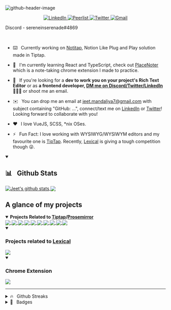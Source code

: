 ![github-header-image](https://user-images.githubusercontent.com/45892659/157429598-23d690e2-6600-4900-ace4-1d8e6291e456.png)

<p align="center">
<a href="https://www.linkedin.com/in/sereneinserenade/" target="_blank">
  <img alt="LinkedIn" src="https://img.shields.io/badge/LinkedIn-0077B5?style=for-the-badge&logo=linkedin&logoColor=white">
</a>

<a href="https://peerlist.io/sereneinserenad/" target="_blank">
  <img alt="Peerlist" src="https://peerlist-readme-badge.herokuapp.com/api/sereneinserenad?style=for-the-badge">
</a>

<a href="https://twitter.com/sereneInSerenad" target="_blank">
  <img alt="Twitter " src="https://img.shields.io/badge/Twitter-1ca0f1?style=for-the-badge&labelColor=1ca0f1&logo=twitter&logoColor=white">
</a>

<a href="mailto:jeet.mandaliya7@gmail.com" target="_blank">
  <img alt="Gmail" src="https://img.shields.io/badge/Gmail-c14438?style=for-the-badge&logo=gmail&logoColor=white">
</a>
  
  Discord - sereneinserenade#4869
</p>
<br />

- ⌨️ &ensp;Currently working on [Notitap](https://github.com/sereneinserenade/notitap), Notion Like Plug and Play solution made in Tiptap.
- 🌱 &ensp;I'm currently learning React and TypeScript, check out [PlaceNoter](https://github.com/sereneinserenade/placenoter) which is a note-taking chrome extension I made to practice.
- 🤝 &ensp;If you're looking for a **dev to work you on your project's Rich Text Editor** or as **a frontend developer, [DM me on Discord/Twitter/LinkedIn](https://github.com/sereneinserenade)👨‍💻🤩** or shoot me an email.

- ✉️  &ensp;You can drop me an email at jeet.mandaliya7@gmail.com with subject containing "GitHub: ...", connect/text me on [LinkedIn](https://www.linkedin.com/in/sereneinserenade/) or [Twitter](https://twitter.com/sereneInSerenad)! Looking forward to collaborate with you!
- ❤️ &ensp;I love VueJS, SCSS, \*nix OSes.
- ⚡️ &ensp;Fun Fact: I love working with WYSIWYG/WYSIWYM editors and my favourite one is [TipTap](https://github.com/ueberdosis/tiptap). Recently, [Lexical](https://lexical.dev/) is giving a tough competition though 😜.


<details open>
  <summary> <h2> 📊 &ensp;Github Stats </h2> </summary>
  
  <p dir="auto">
  <a href="https://github.com/sereneinserenade">
    <img align="center" src="https://github-readme-stats.vercel.app/api?username=sereneinserenade&amp;show_icons=true&amp;include_all_commits=true&amp;theme=buefy&amp;hide_border=true" alt="Jeet's github stats" data-canonical-src="https://github-readme-stats.vercel.app/api/top-langs/?username=sereneinserenade&amp;layout=compact&amp;theme=buefy&amp;hide_border=true" style="max-width: 100%;" />
  </a>
 
   <a href="https://github.com/sereneinserenade">
    <img align="center" src="https://github-readme-stats.vercel.app/api/top-langs/?username=sereneinserenade&amp;layout=compact&amp;theme=buefy&amp;hide_border=true" data-canonical-src="https://github-readme-stats.vercel.app/api/top-langs/?username=sereneinserenade&amp;layout=compact&amp;theme=buefy&amp;hide_border=true" />
  </a>
  </p>
</details>

## A glance of my projects

<details open>
<summary> <b> Projects Related to <a href="https://tiptap.dev">Tiptap</a>/<a href="https://prosemirror.net/">Prosemirror</a> </b> </summary>

<a href="https://github.com/sereneinserenade/tiptap-comment-extension">
<img align="center" src="https://github-readme-stats.vercel.app/api/pin/?username=sereneinserenade&amp;repo=tiptap-comment-extension&amp;theme=buefy" data-canonical-src="https://github-readme-stats.vercel.app/api/pin/?username=sereneinserenade&amp;repo=tiptap-comment-extension&amp;theme=buefy" style="max-width: 100%;" />
</a>

<a href="https://github.com/sereneinserenade/tiptap-comment-extension-react">
<img align="center" src="https://github-readme-stats.vercel.app/api/pin/?username=sereneinserenade&amp;repo=tiptap-comment-extension-react&amp;theme=buefy" data-canonical-src="https://github-readme-stats.vercel.app/api/pin/?username=sereneinserenade&amp;repo=tiptap-comment-extension-react&amp;theme=buefy" style="max-width: 100%;" />
</a>

<a href="https://github.com/sereneinserenade/tiptap-languagetool">
<img align="center" src="https://github-readme-stats.vercel.app/api/pin/?username=sereneinserenade&amp;repo=tiptap-languagetool&amp;theme=buefy" data-canonical-src="https://github-readme-stats.vercel.app/api/pin/?username=sereneinserenade&amp;repo=tiptap-languagetool&amp;theme=buefy" style="max-width: 100%;" />
</a>

<a href="https://github.com/sereneinserenade/tiptap-search-n-replace-demo">
<img align="center" src="https://github-readme-stats.vercel.app/api/pin/?username=sereneinserenade&amp;repo=tiptap-search-n-replace-demo&amp;theme=buefy" data-canonical-src="https://github-readme-stats.vercel.app/api/pin/?username=sereneinserenade&amp;repo=tiptap-search-n-replace-demo&amp;theme=buefy" style="max-width: 100%;" />
</a>

<a href="https://github.com/sereneinserenade/tiptap-extension-search-n-replace">
<img align="center" src="https://github-readme-stats.vercel.app/api/pin/?username=sereneinserenade&amp;repo=tiptap-extension-search-n-replace&amp;theme=buefy" data-canonical-src="https://github-readme-stats.vercel.app/api/pin/?username=sereneinserenade&amp;repo=tiptap-extension-search-n-replace&amp;theme=buefy" style="max-width: 100%;" />
</a>

<a href="https://github.com/sereneinserenade/vimirror">
<img align="center" src="https://github-readme-stats.vercel.app/api/pin/?username=sereneinserenade&amp;repo=vimirror&amp;theme=buefy" data-canonical-src="https://github-readme-stats.vercel.app/api/pin/?username=sereneinserenade&amp;repo=vimirror&amp;theme=buefy" style="max-width: 100%;" />
</a>

<a href="https://github.com/sereneinserenade/tiptap-media-resize">
<img align="center" src="https://github-readme-stats.vercel.app/api/pin/?username=sereneinserenade&amp;repo=tiptap-media-resize&amp;theme=buefy" data-canonical-src="https://github-readme-stats.vercel.app/api/pin/?username=sereneinserenade&amp;repo=tiptap-media-resize&amp;theme=buefy" style="max-width: 100%;" />
</a>

<a href="https://github.com/sereneinserenade/tiptap-extension-video">
<img align="center" src="https://github-readme-stats.vercel.app/api/pin/?username=sereneinserenade&amp;repo=tiptap-extension-video&amp;theme=buefy" data-canonical-src="https://github-readme-stats.vercel.app/api/pin/?username=sereneinserenade&amp;repo=tiptap-extension-video&amp;theme=buefy" style="max-width: 100%;" />
</a>
  
<a href="https://github.com/sereneinserenade/tiptap-snippets-extension">
<img align="center" src="https://github-readme-stats.vercel.app/api/pin/?username=sereneinserenade&amp;repo=tiptap-snippets-extension&amp;theme=buefy" data-canonical-src="https://github-readme-stats.vercel.app/api/pin/?username=sereneinserenade&amp;repo=tiptap-snippets-extension&amp;theme=buefy" style="max-width: 100%;" />
</a>

<a href="https://github.com/django-tiptap/django_tiptap">
<img align="center" src="https://github-readme-stats.vercel.app/api/pin/?username=django-tiptap&amp;repo=django_tiptap&amp;theme=buefy" data-canonical-src="https://github-readme-stats.vercel.app/api/pin/?username=django-tiptap&amp;repo=django_tiptap&amp;theme=buefy" style="max-width: 100%;" />
</a>
</details>

<details open>
  <summary> <h3> Projects related to <a href="https://lexical.dev"> Lexical </a>  </h3> </summary>
  <a href="https://github.com/sereneinserenade/lexical-comments">
   <img align="center" src="https://github-readme-stats.vercel.app/api/pin/?username=sereneinserenade&amp;repo=lexical-comments&amp;theme=buefy" data-canonical-src="https://github-readme-stats.vercel.app/api/pin/?username=sereneinserenade&amp;repo=lexical-comments&amp;theme=buefy" style="max-width: 100%;" />
  </a>
</details>


<details open>
  <summary> <h3> Chrome Extension </h3> </summary>
  <a href="https://github.com/sereneinserenade/placenoter">
   <img align="center" src="https://github-readme-stats.vercel.app/api/pin/?username=sereneinserenade&amp;repo=placenoter&amp;theme=buefy" data-canonical-src="https://github-readme-stats.vercel.app/api/pin/?username=sereneinserenade&amp;repo=placenoter&amp;theme=buefy" style="max-width: 100%;" />
  </a>
</details>


---

<details> 
  <summary> 🔥 &ensp;Github Streaks </summary>

  <a href="https://github.com/sereneinserenade">
    <img src="https://github-readme-streak-stats.herokuapp.com/?user=sereneinserenade" alt="sereneinserenade" />    
  </a>
</details> 


<details> 
  <summary> 🪪 &ensp;Badges </summary>

<a href="" title="Badge for Hacktoberfest 2021">
  <img src="https://res.cloudinary.com/practicaldev/image/fetch/s--cm4PWdMq--/c_limit,f_auto,fl_progressive,q_80,w_375/https://dev-to-uploads.s3.amazonaws.com/uploads/badge/badge_image/131/hacktoberfest-2021-badge.png" alt="hacktoberfest2021" width="100" height="100">
</a>
  
</details> 
<!--
**sereneinserenade/sereneinserenade** is a ✨ _special_ ✨ repository because its `README.md` (this file) appears on your GitHub profile.

Here are some ideas to get you started:

- 🔭 I’m currently working on ...
- 🌱 I’m currently learning ...
- 👯 I’m looking to collaborate on ...
- 🤔 I’m looking for help with ...
- 😄 Pronouns: ...
- ⚡ Fun fact: ...
-->
